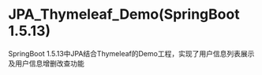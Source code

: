 # JPA_Thymeleaf_Demo(SpringBoot 1.5.13)
SpringBoot 1.5.13中JPA结合Thymeleaf的Demo工程，实现了用户信息列表展示及用户信息增删改查功能
